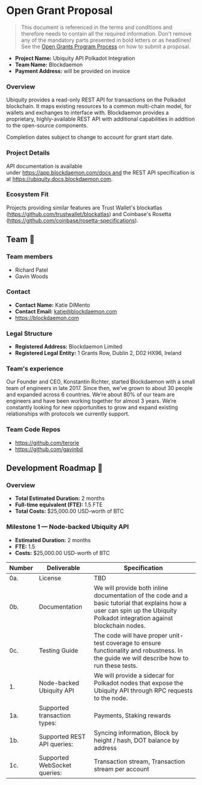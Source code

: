 # Open Grant Proposal

> This document is referenced in the terms and conditions and therefore needs to contain all the required information. Don't remove any of the mandatory parts presented in bold letters or as headlines! See the [Open Grants Program Process](https://github.com/w3f/Open-Grants-Program/blob/master/README_2.md) on how to submit a proposal.

* **Project Name:** Ubiquity API Polkadot Integration
* **Team Name:** Blockdaemon
* **Payment Address:** will be provided on invoice

### Overview

Ubiquity provides a read-only REST API for transactions on the Polkadot blockchain. It maps existing resources to a common multi-chain model, for wallets and exchanges to interface with. Blockdaemon provides a proprietary, highly-available REST API with additional capabilities in addition to the open-source components.

Completion dates subject to change to account for grant start date.

### Project Details 
API documentation is available under https://app.blockdaemon.com/docs and the REST API specification is at https://ubiquity.docs.blockdaemon.com.

### Ecosystem Fit 
Projects providing similar features are Trust Wallet's blockatlas (https://github.com/trustwallet/blockatlas) and Coinbase's Rosetta (https://github.com/coinbase/rosetta-specifications).

## Team :busts_in_silhouette:

### Team members
* Richard Patel
* Gavin Woods

### Contact
* **Contact Name:** Katie DiMento
* **Contact Email:** katie@blockdaemon.com
* https://blockdaemon.com

### Legal Structure 
* **Registered Address:** Blockdaemon Limited
* **Registered Legal Entity:** 1 Grants Row, Dublin 2, D02 HX96, Ireland

### Team's experience
Our Founder and CEO, Konstantin Richter, started Blockdaemon with a small team of engineers in late 2017.  Since then, we’ve grown to about 30 people and expanded across 6 countries.  We’re about 80% of our team are engineers and have been working together for almost 3 years.  We’re constantly looking for new opportunities to grow and expand existing relationships with protocols we currently support.

### Team Code Repos
* https://github.com/terorie
* https://github.com/gavinbd

## Development Roadmap :nut_and_bolt: 

### Overview
* **Total Estimated Duration:** 2 months
* **Full-time equivalent (FTE):**  1.5 FTE
* **Total Costs:** $25,000.00 USD-worth of BTC

### Milestone 1 — Node-backed Ubiquity API
* **Estimated Duration:** 2 months
* **FTE:**  1.5
* **Costs:** $25,000.00 USD-worth of BTC

| Number | Deliverable | Specification |
| ------------- | ------------- | ------------- |
| 0a. | License | TBD |
| 0b. | Documentation | We will provide both inline documentation of the code and a basic tutorial that explains how a user can spin up the Ubiquity Polkadot integration against blockchain nodes. |
| 0c. | Testing Guide | The code will have proper unit-test coverage to ensure functionality and robustness. In the guide we will describe how to run these tests. | 
| 1. | Node-backed Ubiquity API | We will provide a sidecar for Polkadot nodes that expose the Ubiquity API through RPC requests to the node. |  
| 1a. | Supported transaction types: | Payments, Staking rewards |  
| 1b. | Supported REST API queries: | Syncing information, Block by height / hash, DOT balance by address |  
| 1c. | Supported WebSocket queries: | Transaction stream, Transaction stream per account |
